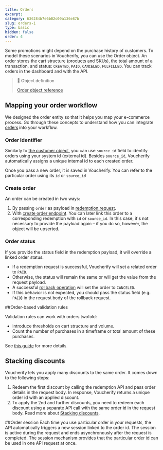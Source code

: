 ```yaml
---
title: Orders
excerpt: 
category: 636284b7e6b02c00a136e87b
slug: orders-1
type: basic
hidden: false
order: 4
---
```


Some promotions might depend on the purchase history of customers. To model these scenarios in Voucherify, you can use the Order object. An order stores the cart structure (products and SKUs), the total amount of a transaction, and status: `CREATED`, `PAID`, `CANCELED`, `FULFILLED`. You can track orders in the dashboard and with the API.

> :blue_book: Object definition
> 
> [Order object reference](ref:the-order-object)

## Mapping your order workflow
We designed the order entity so that it helps you map your e-commerce process. Go through these concepts to understand how you can integrate [orders](ref:the-order-object) into your workflow.
### Order identifier
Similarly to [the customer object](ref:the-customer-object), you can use `source_id` field to identify orders using your system id (external id). Besides `source_id`, Voucherify automatically assigns a unique internal id to each created order.

Once you pass a new order, it is saved in Voucherify. You can refer to the particular order using its `id` or `source_id`

### Create order
An order can be created in two ways: 
 1.  By passing `order` as payload in [redemption request](ref:redeem-voucher). 
 2. With [create order endpoint](ref:create-order). You can later link this order to a corresponding redemption with `id` or `source_id`. In this case, it's not necessary to provide the payload again – if you do so, however, the object will be upserted.

### Order status
If you provide the status field in the redemption payload, it will override a linked order status.
* If a redemption request is successful, Voucherify will set a related order to `PAID`.
* Otherwise, the status will remain the same or will get the value from the request payload.
* A successful [rollback operation](ref:rollback-redemption) will set the order to `CANCELED`.
* If this behavior is not expected, you should pass the status field (e.g. `PAID`) in the request body of the rollback request.

##Order-based validation rules

Validation rules can work with orders twofold:

- Introduce thresholds on cart structure and volume.
- Count the number of purchases in a timeframe or total amount of these purchases.

See [this guide](https://support.voucherify.io/article/263-how-can-i-track-customer-orders#rules) for more details.

## Stacking discounts
Voucherify lets you apply many discounts to the same order. It comes down to the following steps:
1. Redeem the first discount by calling the redemption API and pass order details in the request body. In response, Voucherify returns a unique order id with an applied discount.
3. To apply the 2nd and further discounts, you need to redeem each discount using a separate API call with the same order id in the request body. 
Read more about [Stacking discounts](https://docs.voucherify.io/docs/manage-stackable-discounts).

##Order session
Each time you use particular order in your requests, the API automatically triggers a new session linked to the order id. The session is active during the request and ends asynchronously after the request is completed. The session mechanism provides that the particular order id can be used in one API request at once.